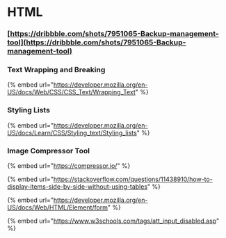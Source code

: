 # HTML

### [https://dribbble.com/shots/7951065-Backup-management-tool](https://dribbble.com/shots/7951065-Backup-management-tool)

###

### Text Wrapping and Breaking

{% embed url="https://developer.mozilla.org/en-US/docs/Web/CSS/CSS_Text/Wrapping_Text" %}

### Styling Lists

{% embed url="https://developer.mozilla.org/en-US/docs/Learn/CSS/Styling_text/Styling_lists" %}

### Image Compressor Tool

{% embed url="https://compressor.io/" %}







{% embed url="https://stackoverflow.com/questions/11438910/how-to-display-items-side-by-side-without-using-tables" %}



{% embed url="https://developer.mozilla.org/en-US/docs/Web/HTML/Element/form" %}

{% embed url="https://www.w3schools.com/tags/att_input_disabled.asp" %}

